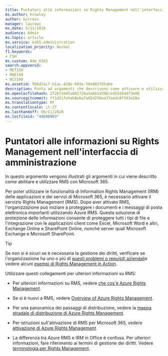 ```yaml
---
title: Puntatori alle informazioni su Rights Management nell'interfaccia di amministrazione
ms.author: krowley
author: kccross
manager: laurawi
ms.date: 5/11/2016
audience: Admin
ms.topic: article
ms.service: o365-administration
localization_priority: Normal
f1.keywords:
- CSH
ms.custom: Adm_O365
search.appverid:
- MET150
- MOE150
- BCS160
ms.assetid: 5b6d3ac7-b1ac-428e-b03e-50e882f85a6e
description: Punta ad argomenti che descrivono come attivare e utilizzare il servizio Rights Management con Microsoft 365.
ms.openlocfilehash: 2f2b72645ab8272ba5a6b1d39bced55264df3e00
ms.sourcegitcommit: ff1d21fe5eb8eba7a65d250aa37aadc8f503a10a
ms.translationtype: MT
ms.contentlocale: it-IT
ms.lasthandoff: 06/11/2020
ms.locfileid: "44698903"
---
```

# <a name="pointers-to-information-about-rights-management-in-the-admin-center"></a>Puntatori alle informazioni su Rights Management nell'interfaccia di amministrazione

In questo argomento vengono illustrati gli argomenti in cui viene descritto come abilitare e utilizzare RMS con Microsoft 365.
  
Per poter utilizzare le funzionalità di Information Rights Management (IRM) delle applicazioni e dei servizi di Microsoft 365, è necessario attivare il servizio Rights Management (RMS). Dopo aver attivato RMS, l'organizzazione può iniziare a proteggere i documenti e i messaggi di posta elettronica importanti utilizzando Azure RMS. Questa soluzione di protezione delle informazioni consente di proteggere tutti i tipi di file e l'integrazione con le applicazioni client come Excel, Microsoft Word e altri, Exchange Online e SharePoint Online, nonché server quali Microsoft Exchange e Microsoft SharePoint.
  
> [!TIP]
> Se non si è sicuri se è necessaria la gestione dei diritti, verificare se l'organizzazione ha uno o più di [questi problemi o requisiti aziendali](https://docs.microsoft.com/rights-management/understand-explore/azure-rms-problems-it-solves)e vedere alcuni [esempi di Rights Management in Action](https://docs.microsoft.com/rights-management/understand-explore/what-admins-users-see). 
  
Utilizzare questi collegamenti per ulteriori informazioni su RMS:
  
- Per ulteriori informazioni su RMS, vedere [che cos'è Azure Rights Management](https://docs.microsoft.com/rights-management/understand-explore/what-is-azure-rms).

- Se si è nuovi a RMS, vedere [Overview of Azure Rights Management](https://docs.microsoft.com/rights-management/understand-explore/azure-rights-management).

- Per una panoramica dei passaggi di distribuzione, vedere la [mappa stradale di distribuzione di Azure Rights Management](https://docs.microsoft.com/rights-management/plan-design/deployment-roadmap).

- Per istruzioni sull'attivazione di RMS per Microsoft 365, vedere [attivazione di Azure Rights Management](https://technet.microsoft.com/library/jj658941.aspx).

- La differenza tra Azure RMS e IRM in Office è confusa. Per ulteriori informazioni, fare riferimento ai termini di gestione dei diritti. Vedere [terminologia per Rights Management](https://technet.microsoft.com/library/dn595132.aspx).
